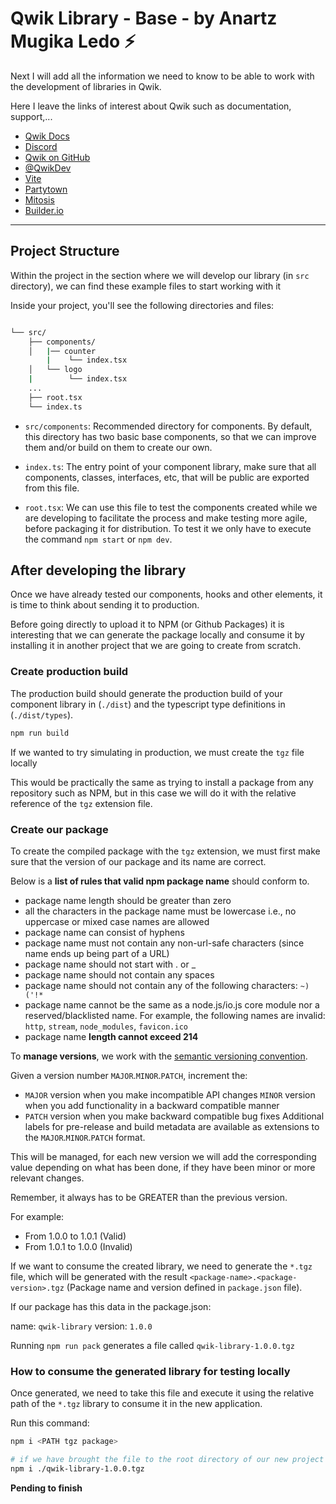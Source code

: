 # Qwik Library - Base - by Anartz Mugika Ledo ⚡️

Next I will add all the information we need to know to be able to work with the development of libraries in Qwik.

Here I leave the links of interest about Qwik such as documentation, support,...

- [Qwik Docs](https://qwik.builder.io/)
- [Discord](https://qwik.builder.io/chat)
- [Qwik on GitHub](https://github.com/BuilderIO/qwik)
- [@QwikDev](https://twitter.com/QwikDev)
- [Vite](https://vitejs.dev/)
- [Partytown](https://partytown.builder.io/)
- [Mitosis](https://github.com/BuilderIO/mitosis)
- [Builder.io](https://www.builder.io/)

---

## Project Structure

Within the project in the section where we will develop our library (in `src` directory), we can find these example files to start working with it

Inside your project, you'll see the following directories and files:

```bash

└── src/
    ├── components/
    │   |── counter
        |    └── index.tsx
    │   └── logo
    |        └── index.tsx
    ...
    ├── root.tsx
    └── index.ts
```

- `src/components`: Recommended directory for components. By default, this directory has two basic base components, so that we can improve them and/or build on them to create our own.

- `index.ts`: The entry point of your component library, make sure that all components, classes, interfaces, etc, that will be public are exported from this file.

- `root.tsx`: We can use this file to test the components created while we are developing to facilitate the process and make testing more agile, before packaging it for distribution. To test it we only have to execute the command `npm start` or `npm dev`.


## After developing the library

Once we have already tested our components, hooks and other elements, it is time to think about sending it to production.

Before going directly to upload it to NPM (or Github Packages) it is interesting that we can generate the package locally and consume it by installing it in another project that we are going to create from scratch.

### Create production build

The production build should generate the production build of your component library in (`./dist`) and the typescript type definitions in (`./dist/types`).

```bash
npm run build
```

If we wanted to try simulating in production, we must create the `tgz` file locally

This would be practically the same as trying to install a package from any repository such as NPM, but in this case we will do it with the relative reference of the `tgz` extension file.

### Create our package

To create the compiled package with the `tgz` extension, we must first make sure that the version of our package and its name are correct.

Below is a **list of rules that valid npm package name** should conform to.

- package name length should be greater than zero
- all the characters in the package name must be lowercase i.e., no uppercase or mixed case names are allowed
- package name can consist of hyphens
- package name must not contain any non-url-safe characters (since name ends up being part of a URL)
- package name should not start with . or _
- package name should not contain any spaces
- package name should not contain any of the following characters: `~)('!*`
- package name cannot be the same as a node.js/io.js core module nor a reserved/blacklisted name. For example, the following names are invalid: `http`, `stream`, `node_modules`, `favicon.ico`
- package name **length cannot exceed 214**

To **manage versions**, we work with the [semantic versioning convention](https://semver.org/).

Given a version number `MAJOR`.`MINOR`.`PATCH`, increment the:

- `MAJOR` version when you make incompatible API changes
`MINOR` version when you add functionality in a backward compatible manner
- `PATCH` version when you make backward compatible bug fixes
Additional labels for pre-release and build metadata are available as extensions to the `MAJOR`.`MINOR`.`PATCH` format.

This will be managed, for each new version we will add the corresponding value depending on what has been done, if they have been minor or more relevant changes.

Remember, it always has to be GREATER than the previous version.

For example:

- From 1.0.0 to 1.0.1 (Valid)
- From 1.0.1 to 1.0.0 (Invalid)

If we want to consume the created library, we need to generate the `*.tgz` file, which will be generated with the result `<package-name>.<package-version>.tgz` (Package name and version defined in `package.json` file).

If our package has this data in the package.json:

name: `qwik-library`
version: `1.0.0`

Running `npm run pack` generates a file called `qwik-library-1.0.0.tgz`


### How to consume the generated library for testing locally

Once generated, we need to take this file and execute it using the relative path of the `*.tgz` library to consume it in the new application.

Run this command:

```bash
npm i <PATH tgz package> 

# if we have brought the file to the root directory of our new project
npm i ./qwik-library-1.0.0.tgz
```

**Pending to finish**
